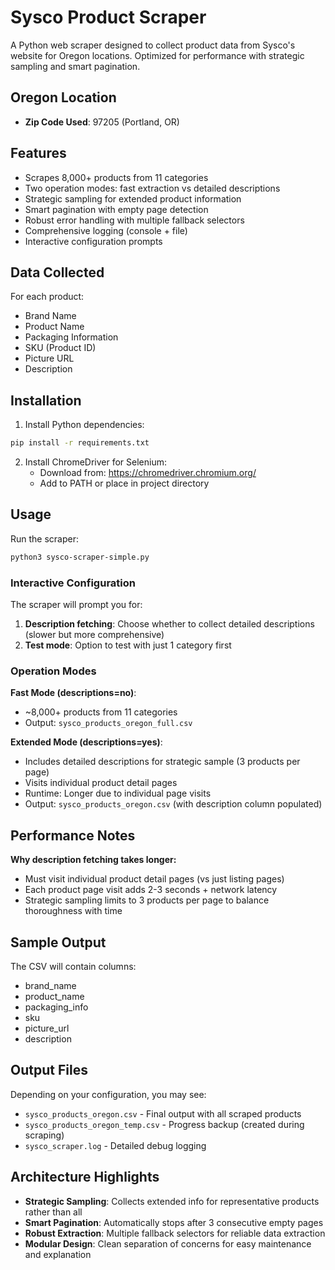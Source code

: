 # Sysco Product Scraper

A Python web scraper designed to collect product data from Sysco's website for Oregon locations. Optimized for performance with strategic sampling and smart pagination.

## Oregon Location
- **Zip Code Used**: 97205 (Portland, OR)

## Features

- Scrapes 8,000+ products from 11 categories
- Two operation modes: fast extraction vs detailed descriptions
- Strategic sampling for extended product information
- Smart pagination with empty page detection
- Robust error handling with multiple fallback selectors
- Comprehensive logging (console + file)
- Interactive configuration prompts

## Data Collected

For each product:
- Brand Name
- Product Name  
- Packaging Information
- SKU (Product ID)
- Picture URL
- Description


## Installation

1. Install Python dependencies:
```bash
pip install -r requirements.txt
```

2. Install ChromeDriver for Selenium:
   - Download from: https://chromedriver.chromium.org/
   - Add to PATH or place in project directory

## Usage

Run the scraper:
```bash
python3 sysco-scraper-simple.py
```

### Interactive Configuration
The scraper will prompt you for:
1. **Description fetching**: Choose whether to collect detailed descriptions (slower but more comprehensive)
2. **Test mode**: Option to test with just 1 category first

### Operation Modes

**Fast Mode (descriptions=no)**:
- ~8,000+ products from 11 categories
- Output: `sysco_products_oregon_full.csv`

**Extended Mode (descriptions=yes)**:
- Includes detailed descriptions for strategic sample (3 products per page)
- Visits individual product detail pages
- Runtime: Longer due to individual page visits
- Output: `sysco_products_oregon.csv` (with description column populated)

## Performance Notes

**Why description fetching takes longer:**
- Must visit individual product detail pages (vs just listing pages)
- Each product page visit adds 2-3 seconds + network latency
- Strategic sampling limits to 3 products per page to balance thoroughness with time


## Sample Output

The CSV will contain columns:
- brand_name
- product_name
- packaging_info
- sku
- picture_url
- description

## Output Files

Depending on your configuration, you may see:
- `sysco_products_oregon.csv` - Final output with all scraped products
- `sysco_products_oregon_temp.csv` - Progress backup (created during scraping)
- `sysco_scraper.log` - Detailed debug logging

## Architecture Highlights

- **Strategic Sampling**: Collects extended info for representative products rather than all
- **Smart Pagination**: Automatically stops after 3 consecutive empty pages
- **Robust Extraction**: Multiple fallback selectors for reliable data extraction
- **Modular Design**: Clean separation of concerns for easy maintenance and explanation